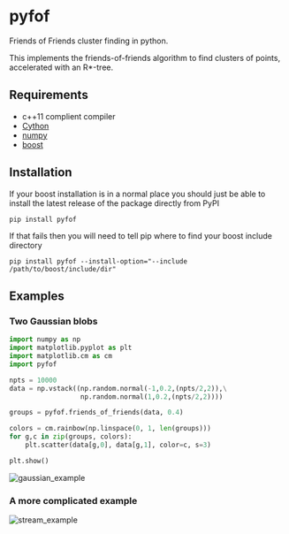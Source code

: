 pyfof
=====

Friends of Friends cluster finding in python.

This implements the friends-of-friends algorithm to find clusters of points,
accelerated with an R*-tree.

## Requirements
 * c++11 complient compiler
 * [Cython](http://cython.org/)
 * [numpy](http://www.numpy.org/)
 * [boost](http://www.boost.org/)

## Installation

If your boost installation is in a normal place you should just be able to install
the latest release of the package directly from PyPI

```pip install pyfof```

If that fails then you will need to tell pip where to find your boost include
directory

```pip install pyfof --install-option="--include /path/to/boost/include/dir"```

## Examples

### Two Gaussian blobs

```python
import numpy as np
import matplotlib.pyplot as plt
import matplotlib.cm as cm
import pyfof

npts = 10000
data = np.vstack((np.random.normal(-1,0.2,(npts/2,2)),\
                  np.random.normal(1,0.2,(npts/2,2))))

groups = pyfof.friends_of_friends(data, 0.4)

colors = cm.rainbow(np.linspace(0, 1, len(groups)))
for g,c in zip(groups, colors):
    plt.scatter(data[g,0], data[g,1], color=c, s=3)

plt.show()
```

![gaussian_example](/../screenshots/img/gaussian_example.png)

### A more complicated example

![stream_example](/../screenshots/img/stream_example.png)